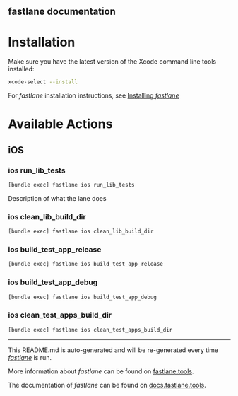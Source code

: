 fastlane documentation
----

# Installation

Make sure you have the latest version of the Xcode command line tools installed:

```sh
xcode-select --install
```

For _fastlane_ installation instructions, see [Installing _fastlane_](https://docs.fastlane.tools/#installing-fastlane)

# Available Actions

## iOS

### ios run_lib_tests

```sh
[bundle exec] fastlane ios run_lib_tests
```

Description of what the lane does

### ios clean_lib_build_dir

```sh
[bundle exec] fastlane ios clean_lib_build_dir
```



### ios build_test_app_release

```sh
[bundle exec] fastlane ios build_test_app_release
```



### ios build_test_app_debug

```sh
[bundle exec] fastlane ios build_test_app_debug
```



### ios clean_test_apps_build_dir

```sh
[bundle exec] fastlane ios clean_test_apps_build_dir
```



----

This README.md is auto-generated and will be re-generated every time [_fastlane_](https://fastlane.tools) is run.

More information about _fastlane_ can be found on [fastlane.tools](https://fastlane.tools).

The documentation of _fastlane_ can be found on [docs.fastlane.tools](https://docs.fastlane.tools).
